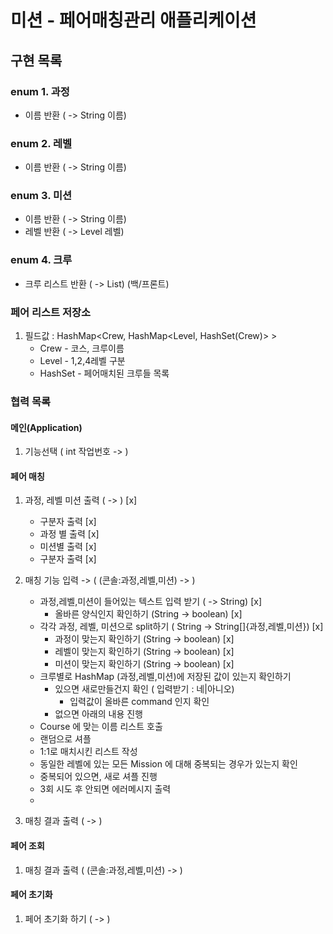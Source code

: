 # 미션 - 페어매칭관리 애플리케이션

## 구현 목록

### enum 1. 과정
- 이름 반환 ( -> String 이름)

### enum 2. 레벨
- 이름 반환 ( -> String 이름)

### enum 3. 미션
- 이름 반환 ( -> String 이름)
- 레벨 반환 ( -> Level 레벨)

### enum 4. 크루
- 크루 리스트 반환 ( -> List<String>) (백/프론트)

### 페어 리스트 저장소
1. 필드값 : HashMap<Crew, HashMap<Level, HashSet(Crew)> > 
   - Crew - 코스, 크루이름
   - Level - 1,2,4레벨 구분
   - HashSet - 페어매치된 크루들 목록



### 협력 목록

#### 메인(Application)
1. 기능선택 ( int 작업번호 -> )

#### 페어 매칭
1. 과정, 레벨 미션 출력 ( -> ) [x]
   - 구분자 출력 [x]
   - 과정 별 출력 [x]
   - 미션별 출력 [x]
   - 구분자 출력 [x]
   
2. 매칭 기능 입력 -> ( (콘솔:과정,레벨,미션) -> ) 
   - 과정,레벨,미션이 들어있는 텍스트 입력 받기 ( -> String) [x]
     - 올바른 양식인지 확인하기 (String -> boolean) [x]
   - 각각 과정, 레벨, 미션으로 split하기 ( String -> String[]{과정,레벨,미션}) [x]
     - 과정이 맞는지 확인하기 (String -> boolean) [x]
     - 레벨이 맞는지 확인하기 (String -> boolean) [x]
     - 미션이 맞는지 확인하기 (String -> boolean) [x]
   - 크루별로 HashMap (과정,레벨,미션)에 저장된 값이 있는지 확인하기
     - 있으면 새로만들건지 확인 ( 입력받기 : 네|아니오)
        - 입력값이 올바른 command 인지 확인
     - 없으면 아래의 내용 진행
   - Course 에 맞는 이름 리스트 호출
   - 랜덤으로 셔플
   - 1:1로 매치시킨 리스트 작성
   - 동일한 레벨에 있는 모든 Mission 에 대해 중복되는 경우가 있는지 확인
   - 중복되어 있으면, 새로 셔플 진행
   - 3회 시도 후 안되면 에러메시지 출력
   - 

3. 매칭 결과 출력 ( -> )

#### 페어 조회
1. 매칭 결과 출력 ( (콘솔:과정,레벨,미션)  -> )


#### 페어 초기화
1. 페어 초기화 하기 ( -> )